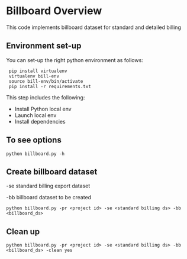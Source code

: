 # Billboard Overview
This code implements billboard dataset for standard and detailed billing



## Environment set-up

You can set-up the right python environment as follows:
```
 pip install virtualenv
 virtualenv bill-env
 source bill-env/bin/activate
 pip install -r requirements.txt
```
This step includes the following:
- Install Python local env
- Launch local env
- Install dependencies

## To see options
```
python billboard.py -h
```
## Create billboard dataset
 -se  standard billing export dataset
 
 -bb billboard dataset to be created
```
python billboard.py -pr <project id> -se <standard billing ds> -bb <billboard_ds>
```
## Clean up
```
python billboard.py -pr <project id> -se <standard billing ds> -bb <billboard_ds> -clean yes

```
